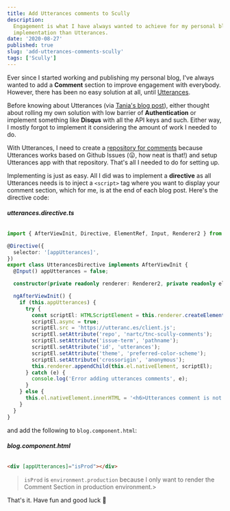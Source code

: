 ```yaml
---
title: Add Utterances comments to Scully
description:
  Engagement is what I have always wanted to achieve for my personal blog and so far, there is no easier
  implementation than Utterances.
date: '2020-08-27'
published: true
slug: 'add-utterances-comments-scully'
tags: ['Scully']
---
```


Ever since I started working and publishing my personal blog, I've always wanted to add a **Comment** section to
improve engagement with everybody. However, there has been no easy solution at all, until [Utterances](https://utteranc.es/).

Before knowing about Utterances (via [Tania's blog post](https://www.taniarascia.com/adding-comments-to-my-blog/)), either thought about rolling my own solution with low barrier of **Authentication** or implement something like
**Disqus** with all the API keys and such. Either way, I mostly forgot to implement it considering the amount of work I needed to do.

With Utterances, I need to create a [repository for comments](https://github.com/nartc/tnc-scully-comments) because
Utterances works based on Github Issues (😛, how neat is that!) and setup Utterances app with that repository. That's
all I needed to do for setting up.

Implementing is just as easy. All I did was to implement a **directive** as all Utterances needs is to inject a
`<script>` tag where you want to display your comment section, which for me, is at the end of each blog post. Here's
the directive code:

###### **utterances.directive.ts**

```ts
import { AfterViewInit, Directive, ElementRef, Input, Renderer2 } from '@angular/core';

@Directive({
  selector: '[appUtterances]',
})
export class UtterancesDirective implements AfterViewInit {
  @Input() appUtterances = false;

  constructor(private readonly renderer: Renderer2, private readonly el: ElementRef) {}

  ngAfterViewInit() {
    if (this.appUtterances) {
      try {
        const scriptEl: HTMLScriptElement = this.renderer.createElement('script');
        scriptEl.async = true;
        scriptEl.src = 'https://utteranc.es/client.js';
        scriptEl.setAttribute('repo', 'nartc/tnc-scully-comments');
        scriptEl.setAttribute('issue-term', 'pathname');
        scriptEl.setAttribute('id', 'utterances');
        scriptEl.setAttribute('theme', 'preferred-color-scheme');
        scriptEl.setAttribute('crossorigin', 'anonymous');
        this.renderer.appendChild(this.el.nativeElement, scriptEl);
      } catch (e) {
        console.log('Error adding utterances comments', e);
      }
    } else {
      this.el.nativeElement.innerHTML = '<h6>Utterances comment is not available in DEV mode</h6>';
    }
  }
}
```

and add the following to `blog.component.html`:

###### **blog.component.html**

```html
<div [appUtterances]="isProd"></div>
```

> `isProd` is `environment.production` because I only want to render the Comment Section in production environment.>

That's it. Have fun and good luck 👋
